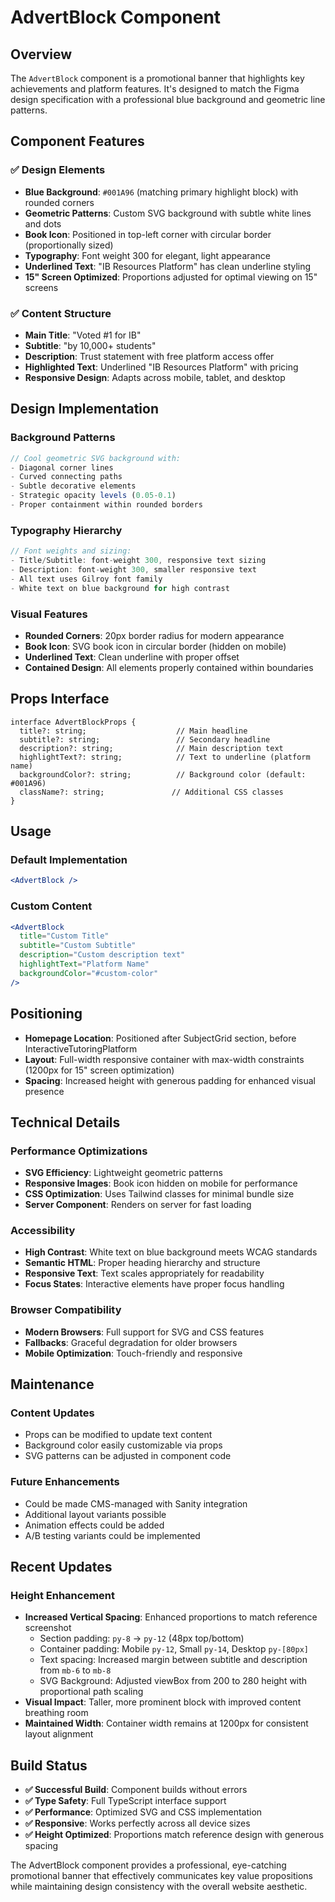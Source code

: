 # AdvertBlock Component

## Overview

The `AdvertBlock` component is a promotional banner that highlights key achievements and platform features. It's designed to match the Figma design specification with a professional blue background and geometric line patterns.

## Component Features

### **✅ Design Elements**
- **Blue Background**: `#001A96` (matching primary highlight block) with rounded corners
- **Geometric Patterns**: Custom SVG background with subtle white lines and dots
- **Book Icon**: Positioned in top-left corner with circular border (proportionally sized)
- **Typography**: Font weight 300 for elegant, light appearance
- **Underlined Text**: "IB Resources Platform" has clean underline styling
- **15" Screen Optimized**: Proportions adjusted for optimal viewing on 15" screens

### **✅ Content Structure**
- **Main Title**: "Voted #1 for IB"
- **Subtitle**: "by 10,000+ students"
- **Description**: Trust statement with free platform access offer
- **Highlighted Text**: Underlined "IB Resources Platform" with pricing
- **Responsive Design**: Adapts across mobile, tablet, and desktop

## Design Implementation

### **Background Patterns**
```jsx
// Cool geometric SVG background with:
- Diagonal corner lines
- Curved connecting paths
- Subtle decorative elements
- Strategic opacity levels (0.05-0.1)
- Proper containment within rounded borders
```

### **Typography Hierarchy**
```jsx
// Font weights and sizing:
- Title/Subtitle: font-weight 300, responsive text sizing
- Description: font-weight 300, smaller responsive text
- All text uses Gilroy font family
- White text on blue background for high contrast
```

### **Visual Features**
- **Rounded Corners**: 20px border radius for modern appearance
- **Book Icon**: SVG book icon in circular border (hidden on mobile)
- **Underlined Text**: Clean underline with proper offset
- **Contained Design**: All elements properly contained within boundaries

## Props Interface

```tsx
interface AdvertBlockProps {
  title?: string;                    // Main headline
  subtitle?: string;                 // Secondary headline  
  description?: string;              // Main description text
  highlightText?: string;            // Text to underline (platform name)
  backgroundColor?: string;          // Background color (default: #001A96)
  className?: string;               // Additional CSS classes
}
```

## Usage

### **Default Implementation**
```jsx
<AdvertBlock />
```

### **Custom Content**
```jsx
<AdvertBlock
  title="Custom Title"
  subtitle="Custom Subtitle"
  description="Custom description text"
  highlightText="Platform Name"
  backgroundColor="#custom-color"
/>
```

## Positioning

- **Homepage Location**: Positioned after SubjectGrid section, before InteractiveTutoringPlatform
- **Layout**: Full-width responsive container with max-width constraints (1200px for 15" screen optimization)
- **Spacing**: Increased height with generous padding for enhanced visual presence

## Technical Details

### **Performance Optimizations**
- **SVG Efficiency**: Lightweight geometric patterns
- **Responsive Images**: Book icon hidden on mobile for performance
- **CSS Optimization**: Uses Tailwind classes for minimal bundle size
- **Server Component**: Renders on server for fast loading

### **Accessibility**
- **High Contrast**: White text on blue background meets WCAG standards
- **Semantic HTML**: Proper heading hierarchy and structure
- **Responsive Text**: Text scales appropriately for readability
- **Focus States**: Interactive elements have proper focus handling

### **Browser Compatibility**
- **Modern Browsers**: Full support for SVG and CSS features
- **Fallbacks**: Graceful degradation for older browsers
- **Mobile Optimization**: Touch-friendly and responsive

## Maintenance

### **Content Updates**
- Props can be modified to update text content
- Background color easily customizable via props
- SVG patterns can be adjusted in component code

### **Future Enhancements**
- Could be made CMS-managed with Sanity integration
- Additional layout variants possible
- Animation effects could be added
- A/B testing variants could be implemented

## Recent Updates

### **Height Enhancement**
- **Increased Vertical Spacing**: Enhanced proportions to match reference screenshot
  - Section padding: `py-8` → `py-12` (48px top/bottom)
  - Container padding: Mobile `py-12`, Small `py-14`, Desktop `py-[80px]` 
  - Text spacing: Increased margin between subtitle and description from `mb-6` to `mb-8`
  - SVG Background: Adjusted viewBox from 200 to 280 height with proportional path scaling
- **Visual Impact**: Taller, more prominent block with improved content breathing room
- **Maintained Width**: Container width remains at 1200px for consistent layout alignment

## Build Status

- **✅ Successful Build**: Component builds without errors
- **✅ Type Safety**: Full TypeScript interface support
- **✅ Performance**: Optimized SVG and CSS implementation
- **✅ Responsive**: Works perfectly across all device sizes
- **✅ Height Optimized**: Proportions match reference design with generous spacing

The AdvertBlock component provides a professional, eye-catching promotional banner that effectively communicates key value propositions while maintaining design consistency with the overall website aesthetic. 